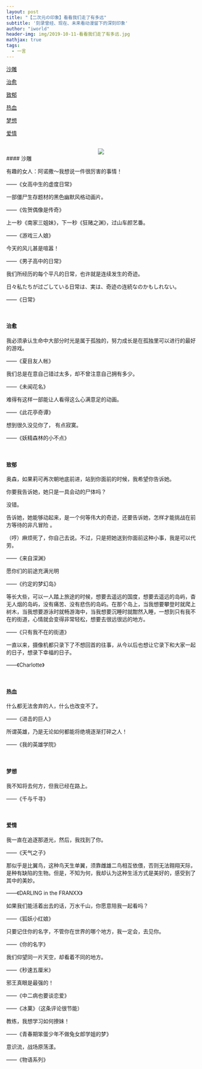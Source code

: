 ```yaml
---
layout: post
title: "【二次元の印象】看看我们走了有多远"
subtitle: '刻录曾经、现在、未来看动漫留下的深刻印象'
author: "iworld"
header-img: img/2019-10-11-看看我们走了有多远.jpg
mathjax: true
tags:
  - 一言
---
```


[沙雕](#1)

[治愈](#2)

[致郁](#3)

[热血](#4)

[梦想](#5)

[爱情](#6)

<br>

<div align="center"><img src="https://res.cloudinary.com/dzu6x6nqi/image/upload/v1570954454/iblog/%E4%BA%8C%E6%AC%A1%E5%85%83%E5%8D%B0%E8%B1%A1/%E6%B2%99%E9%9B%95.jpg"></div>
#### <span id='1'>沙雕</span>

有趣的女人：阿诺撒～我想说一件很厉害的事情！

——《女高中生的虚度日常》

一部僵尸生存题材的黑色幽默风格动画片。

——《佐贺偶像是传奇》

上一秒《南家三姐妹》，下一秒《狂赌之渊》，过山车颜艺番。

——《游戏三人娘》

今天的风儿甚是喧嚣！

——《男子高中的日常》

我们所经历的每个平凡的日常，也许就是连续发生的奇迹。

日々私たちが过ごしている日常は、実は、奇迹の连続なのかもしれない。

——《日常》

<br>

#### <span id='2'>治愈</span>

我必须承认生命中大部分时光是属于孤独的，努力成长是在孤独里可以进行的最好的游戏。

——《夏目友人帐》

我们总是在意自己错过太多，却不曾注意自己拥有多少。

——《未闻花名》

难得有这样一部能让人看得这么心满意足的动画。

——《此花亭奇谭》

想到很久没见你了， 有点寂寞。

 ——《妖精森林的小不点》



<br>

#### <span id='3'>致郁</span>

奥森，如果莉可再次朝地底前进，站到你面前的时候，我希望你告诉她。

你要我告诉她，她只是一具会动的尸体吗？

没错。

告诉她，她能够动起来，是一个何等伟大的奇迹，还要告诉她，怎样才能挑战在前方等待的非凡冒险 。

（哼）麻烦死了，你自己去说。不过，只是把她送到你面前这种小事，我是可以代劳。

——《来自深渊》

愿你们的前途充满光明

——《约定的梦幻岛》

等长大些，可以一人踏上旅途的时候，想要去遥远的国度，想要去遥远的岛屿，杳无人烟的岛屿，没有痛苦、没有悲伤的岛屿。在那个岛上，当我想要攀登时就爬上树木，当我想要游泳时就畅游海中，当我想要沉睡时就酣然入睡，一想到只有我不在的街道，心情就会变得非常轻松，想要去很远很远的地方。

——《只有我不在的街道》

一直以来，摄像机都只录下了不想回首的往事，从今以后也想让它录下和大家一起的日子，想录下幸福的日子。

——《Charlotte》

<br>

#### <span id='4'>热血</span>

什么都无法舍弃的人，什么也改变不了。

——《进击的巨人》

所谓英雄，乃是无论如何都能将绝境逐渐打碎之人！

——《我的英雄学院》

<br>

#### <span id='5'>梦想</span>

我不知将去何方，但我已经在路上。

——《千与千寻》



<br>

#### <span id='6'>爱情</span>

我一直在追逐那道光，然后，我找到了你。

——《天气之子》

那似乎是比翼鸟，这种鸟天生单翼，须靠雌雄二鸟相互依偎，否则无法翱翔天际，是种有缺陷的生物。但是，不知为何，我却认为这种生活方式是美好的，感受到了其中的美妙。

——《DARLING in the FRANXX》

如果我们能活着出去的话，万水千山，你愿意陪我一起看吗？

——《狐妖小红娘》

只要记住你的名字，不管你在世界的哪个地方，我一定会，去见你。

——《你的名字》

我们仰望同一片天空，却看着不同的地方。

——《秒速五厘米》

邪王真眼是最强的！

——《中二病也要谈恋爱》



——《冰菓》（这条评论很节能）

教练，我想学习如何撩妹！

——《青春期笨蛋少年不做兔女郎学姐的梦》

意识流，战场原荡漾。

——《物语系列》



<br>

